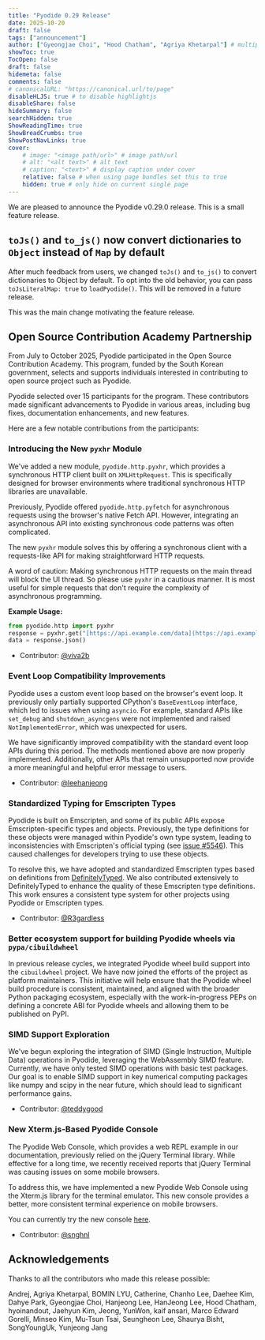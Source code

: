 ```yaml
---
title: "Pyodide 0.29 Release"
date: 2025-10-20
draft: false
tags: ["announcement"]
author: ["Gyeongjae Choi", "Hood Chatham", "Agriya Khetarpal"] # multiple authors
showToc: true
TocOpen: false
draft: false
hidemeta: false
comments: false
# canonicalURL: "https://canonical.url/to/page"
disableHLJS: true # to disable highlightjs
disableShare: false
hideSummary: false
searchHidden: true
ShowReadingTime: true
ShowBreadCrumbs: true
ShowPostNavLinks: true
cover:
    # image: "<image path/url>" # image path/url
    # alt: "<alt text>" # alt text
    # caption: "<text>" # display caption under cover
    relative: false # when using page bundles set this to true
    hidden: true # only hide on current single page
---
```


We are pleased to announce the Pyodide v0.29.0 release. This is a small feature
release. 

## `toJs()` and `to_js()` now convert dictionaries to `Object` instead of `Map` by default

After much feedback from users, we changed `toJs()` and `to_js()` to convert
dictionaries to Object by default. To opt into the old behavior, you can pass
`toJsLiteralMap: true` to `loadPyodide()`. This will be removed in a future
release.

This was the main change motivating the feature release.

## Open Source Contribution Academy Partnership

From July to October 2025, Pyodide participated in the Open Source Contribution
Academy. This program, funded by the South Korean government, selects and
supports individuals interested in contributing to open source project such as
Pyodide.

Pyodide selected over 15 participants for the program. These contributors made
significant advancements to Pyodide in various areas, including bug fixes,
documentation enhancements, and new features.

Here are a few notable contributions from the participants:

### Introducing the New `pyxhr` Module

We've added a new module, `pyodide.http.pyxhr`, which provides a synchronous
HTTP client built on `XMLHttpRequest`. This is specifically designed for browser
environments where traditional synchronous HTTP libraries are unavailable.

Previously, Pyodide offered `pyodide.http.pyfetch` for asynchronous requests
using the browser's native Fetch API. However, integrating an asynchronous API
into existing synchronous code patterns was often complicated.

The new `pyxhr` module solves this by offering a synchronous client with a
requests-like API for making straightforward HTTP requests.

A word of caution: Making synchronous HTTP requests on the main thread will
block the UI thread. So please use `pyxhr` in a cautious manner. It is most
useful for simple requests that don't require the complexity of asynchronous
programming.

**Example Usage:**

```python
from pyodide.http import pyxhr
response = pyxhr.get("[https://api.example.com/data](https://api.example.com/data)")
data = response.json()
```

  - Contributor: [@viva2b](https://github.com/viva2b)

### Event Loop Compatibility Improvements

Pyodide uses a custom event loop based on the browser's event loop. It
previously only partially supported CPython's `BaseEventLoop` interface, which
led to issues when using `asyncio`. For example, standard APIs like `set_debug`
and `shutdown_asyncgens` were not implemented and raised `NotImplementedError`,
which was unexpected for users.

We have significantly improved compatibility with the standard event loop APIs
during this period. The methods mentioned above are now properly implemented.
Additionally, other APIs that remain unsupported now provide a more meaningful
and helpful error message to users.

  - Contributor: [@leehanjeong](https://github.com/leehanjeong)

### Standardized Typing for Emscripten Types

Pyodide is built on Emscripten, and some of its public APIs expose
Emscripten-specific types and objects. Previously, the type definitions for
these objects were managed within Pyodide's own type system, leading to
inconsistencies with Emscripten's official typing (see [issue
\#5546](https://github.com/pyodide/pyodide/issues/5546)). This caused challenges
for developers trying to use these objects.

To resolve this, we have adopted and standardized Emscripten types based on
definitions from
[DefinitelyTyped](https://www.npmjs.com/package/@types/emscripten). We also
contributed extensively to DefinitelyTyped to enhance the quality of these
Emscripten type definitions. This work ensures a consistent type system for
other projects using Pyodide or Emscripten types.

  - Contributor: [@R3gardless](https://github.com/R3gardless)

### Better ecosystem support for building Pyodide wheels via `pypa/cibuildwheel`

In previous release cycles, we integrated Pyodide wheel build support into the
`cibuildwheel` project. We have now joined the efforts of the project as platform
maintainers. This initiative will help ensure that the Pyodide wheel build
procedure is consistent, maintained, and aligned with the broader Python packaging
ecosystem, especially with the work-in-progress PEPs on defining a concrete ABI
for Pyodide wheels and allowing them to be published on PyPI.

### SIMD Support Exploration

We've begun exploring the integration of SIMD (Single Instruction, Multiple
Data) operations in Pyodide, leveraging the WebAssembly SIMD feature. Currently,
we have only tested SIMD operations with basic test packages. Our goal is to
enable SIMD support in key numerical computing packages like numpy and scipy in
the near future, which should lead to significant performance gains.

  - Contributor: [@teddygood](https://github.com/teddygood)

### New Xterm.js-Based Pyodide Console

The Pyodide Web Console, which provides a web REPL example in our documentation,
previously relied on the jQuery Terminal library. While effective for a long
time, we recently received reports that jQuery Terminal was causing issues on
some mobile browsers.

To address this, we have implemented a new Pyodide Web Console using the
Xterm.js library for the terminal emulator. This new console provides a better,
more consistent terminal experience on mobile browsers.

You can currently try the new console
[here](https://pyodide.org/en/latest/console-v2.html).

  - Contributor: [@snghnl](https://github.com/snghnl)


## Acknowledgements

Thanks to all the contributors who made this release possible:

Andrej, Agriya Khetarpal, BOMIN LYU, Catherine, Chanho Lee, Daehee Kim,
Dahye Park, Gyeongjae Choi, Hanjeong Lee, HanJeong Lee, Hood Chatham,
hyoinandout, Jaehyun Kim, Jeong, YunWon, kaif ansari, Marco Edward Gorelli,
Minseo Kim, Mu-Tsun Tsai, Seungheon Lee, Shaurya Bisht, SongYoungUk,
Yunjeong Jang
